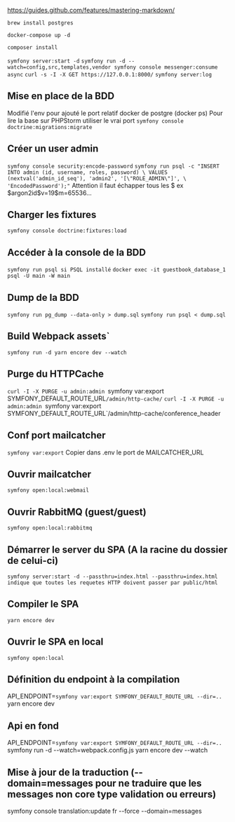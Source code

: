 https://guides.github.com/features/mastering-markdown/

`brew install postgres`

`docker-compose up -d`

`composer install`

`symfony server:start -d`
`symfony run -d --watch=config,src,templates,vendor symfony console messenger:consume async`
`curl -s -I -X GET https://127.0.0.1:8000/`
`symfony server:log`

## Mise en place de la BDD
Modifié l'env pour ajouté le port relatif docker de postgre (docker ps)
Pour lire la base sur PHPStorm utiliser le vrai port
`symfony console doctrine:migrations:migrate`

## Créer un user admin
`symfony console security:encode-password`
`symfony run psql -c "INSERT INTO admin (id, username, roles, password) \
  VALUES (nextval('admin_id_seq'), 'admin2', '[\"ROLE_ADMIN\"]', \
'EncodedPassword');"`
Attention il faut échapper tous les $ ex \$argon2id\$v=19\$m=65536...

## Charger les fixtures
`symfony console doctrine:fixtures:load`

## Accéder à la console de la BDD
`symfony run psql si PSQL installé`
`docker exec -it guestbook_database_1 psql -U main -W main`

## Dump de la BDD
`symfony run pg_dump --data-only > dump.sql`
`symfony run psql < dump.sql`

## Build Webpack assets`
`symfony run -d yarn encore dev --watch`

## Purge du HTTPCache
`curl -I -X PURGE -u admin:admin `symfony var:export SYMFONY_DEFAULT_ROUTE_URL`/admin/http-cache/`
`curl -I -X PURGE -u admin:admin `symfony var:export SYMFONY_DEFAULT_ROUTE_URL`/admin/http-cache/conference_header

## Conf port mailcatcher
`symfony var:export`
Copier dans .env le port de MAILCATCHER_URL

## Ouvrir mailcatcher
`symfony open:local:webmail`

## Ouvrir RabbitMQ (guest/guest)
`symfony open:local:rabbitmq`


## Démarrer le server du SPA (A la racine du dossier de celui-ci)
`symfony server:start -d --passthru=index.html
--passthru=index.html indique que toutes les requetes HTTP doivent passer par public/html`

## Compiler le SPA
`yarn encore dev`

## Ouvrir le SPA en local
`symfony open:local`

## Définition du endpoint à la compilation
API_ENDPOINT=`symfony var:export SYMFONY_DEFAULT_ROUTE_URL --dir=..` yarn encore dev

## Api en fond
API_ENDPOINT=`symfony var:export SYMFONY_DEFAULT_ROUTE_URL --dir=..` symfony run -d --watch=webpack.config.js yarn encore dev --watch

## Mise à jour de la traduction (--domain=messages pour ne traduire que les messages non core type validation ou erreurs)
symfony console translation:update fr --force --domain=messages